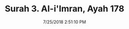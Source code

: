 ---
title       : "Surah 3. Al-i'Imran, Ayah 178"
date        : 7/25/2018 2:51:10 PM
draft       : false
type        : "quran"
layout      : "compare"
BookCode    : "CMP"
SurahNumber : "3"
AyahNumber  : "178"
TotalAyah   : "200"
---